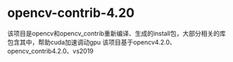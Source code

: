 # opencv-contrib-4.20
该项目是opencv和opencv_contrib重新编译、生成的install包，大部分相关的库包含其中，帮助cuda加速调动gpu
该项目基于opencv4.2.0、opencv_contrib4.2.0、vs2019
